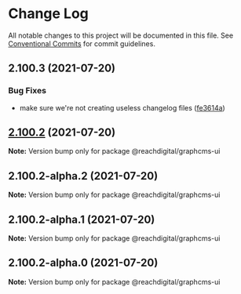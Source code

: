 # Change Log

All notable changes to this project will be documented in this file.
See [Conventional Commits](https://conventionalcommits.org) for commit guidelines.

## 2.100.3 (2021-07-20)


### Bug Fixes

* make sure we're not creating useless changelog files ([fe3614a](https://github.com/ho-nl/m2-pwa/commit/fe3614a8480c7f1c68d673da2bb84805112a6643))





## [2.100.2](https://github.com/ho-nl/m2-pwa/compare/@reachdigital/graphcms-ui@2.100.2-alpha.2...@reachdigital/graphcms-ui@2.100.2) (2021-07-20)

**Note:** Version bump only for package @reachdigital/graphcms-ui





## 2.100.2-alpha.2 (2021-07-20)

**Note:** Version bump only for package @reachdigital/graphcms-ui





## 2.100.2-alpha.1 (2021-07-20)

**Note:** Version bump only for package @reachdigital/graphcms-ui





## 2.100.2-alpha.0 (2021-07-20)

**Note:** Version bump only for package @reachdigital/graphcms-ui
